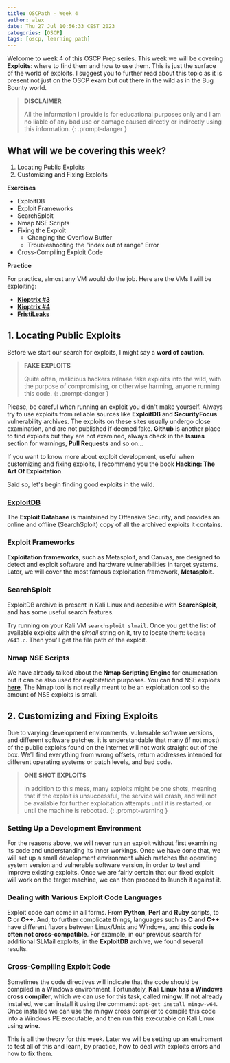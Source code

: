 ```yaml
---
title: OSCPath - Week 4
author: alex
date: Thu 27 Jul 10:56:33 CEST 2023
categories: [OSCP]
tags: [oscp, learning path]
---
```


Welcome to week 4 of this OSCP Prep series. This week we will be covering **Exploits**: where to find them and how to use them. This is just the surface of the world of exploits. I suggest you to further read about this topic as it is present not just on the OSCP exam but out there in the wild as in the Bug Bounty world.

> **DISCLAIMER** 
>
> All the information I provide is for educational purposes only and I am no liable of any bad use or damage caused directly or indirectly using this information.
{: .prompt-danger }

## What will we be covering this week?

1. Locating Public Exploits
2. Customizing and Fixing Exploits

**Exercises**

- ExploitDB
- Exploit Frameworks
- SearchSploit
- Nmap NSE Scripts
- Fixing the Exploit
    - Changing the Overflow Buffer
    - Troubleshooting the "index out of range" Error
- Cross-Compiling Exploit Code

**Practice**

For practice, almost any VM would do the job. Here are the VMs I will be exploiting:

- **[Kioptrix #3](/posts/2023-07-28-kioptrix-3-walkthrough/)** 
- **[Kioptrix #4](/posts/2023-07-28-kioptrix-4-walkthrough/)**
- **[FristiLeaks](/posts/2023-07-28-fristileaks-walkthrough/)**

## 1. Locating Public Exploits

Before we start our search for exploits, I might say a **word of caution**. 

> **FAKE EXPLOITS** 
>
> Quite often, malicious hackers release fake exploits into the wild, with the purpose of compromising, or otherwise harming, anyone running this code.
{: .prompt-danger }

Please, be careful when running an exploit you didn't make yourself. Always try to use exploits from reliable sources like **ExploitDB** and **SecurityFocus** vulnerability archives. The exploits on these sites usually undergo close examination, and are not published if deemed fake. **Github** is another place to find exploits but they are not examined, always check in the **Issues** section for warnings, **Pull Requests** and so on...

If you want to know more about exploit development, useful when customizing and fixing exploits, I recommend you the book **Hacking: The Art Of Exploitation**.

Said so, let's begin finding good exploits in the wild.

### [ExploitDB](https://www.exploit-db.com/)

The **Exploit Database** is maintained by Offensive Security, and provides an online and offline (SearchSploit) copy of all the archived exploits it contains. 

### Exploit Frameworks

**Exploitation frameworks**, such as Metasploit, and Canvas, are designed to detect and exploit software and hardware vulnerabilities in target systems. Later, we will cover the most famous exploitation framework, **Metasploit**. 

### SearchSploit

ExploitDB archive is present in Kali Linux and accesible with **SearchSploit**, and has some useful search features. 

Try running on your Kali VM `searchsploit slmail`. Once you get the list of available exploits with the *slmail* string on it, try to locate them: `locate /643.c`. Then you'll get the file path of the exploit.

### Nmap NSE Scripts

We have already talked about the **Nmap Scripting Engine** for enumeration but it can be also used for exploitation purposes. You can find NSE exploits **[here](https://nmap.org/nsedoc/categories/exploit.html)**. The Nmap tool is not really meant to be an exploitation tool so the amount of NSE exploits is small. 

## 2. Customizing and Fixing Exploits

Due to varying development environments, vulnerable software versions, and different software patches, it is understandable that many (if not most) of the public exploits found on the Internet will not work straight out of the box. We’ll find everything from wrong offsets, return addresses intended for different operating systems or patch levels, and bad code.

> **ONE SHOT EXPLOITS** 
>
> In addition to this mess, many exploits might be one shots, meaning that if the exploit is unsuccessful, the service will crash, and will not be available for further exploitation attempts until it is restarted, or until the machine is rebooted.
{: .prompt-warning }

### Setting Up a Development Environment

For the reasons above, we will never run an exploit without first examining its code and understanding its inner workings. Once we have done that, we will set up a small development environment which matches the operating system version and vulnerable software version, in order to test and improve existing exploits. Once we are fairly certain that our fixed exploit will work on the target machine, we can then proceed to launch it against it.

### Dealing with Various Exploit Code Languages

Exploit code can come in all forms. From **Python**, **Perl** and **Ruby** scripts, to **C** or **C++**. And, to further complicate things, languages such as **C** and **C++** have different flavors between Linux/Unix and Windows, and this **code is often not cross-compatible**. For example, in our previous search for additional SLMail exploits, in the **ExploitDB** archive, we found several results.

### Cross-Compiling Exploit Code

Sometimes the code directives will indicate that the code should be compiled in a Windows environment. Fortunately, **Kali Linux has a Windows cross compiler**, which we can use for this task, called **mingw**. If not already installed, we can install it using the command: `apt-get install mingw-w64`. Once installed we can use the mingw cross compiler to compile this code into a Windows PE executable, and then run this executable on Kali Linux using **wine**.

This is all the theory for this week. Later we will be setting up an enviroment to test all of this and learn, by practice, how to deal with exploits errors and how to fix them.